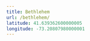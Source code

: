 ```yaml
---
title: Bethlehem
url: /bethlehem/
latitude: 41.639362600000005
longitude: -73.20807980000001
---
```

